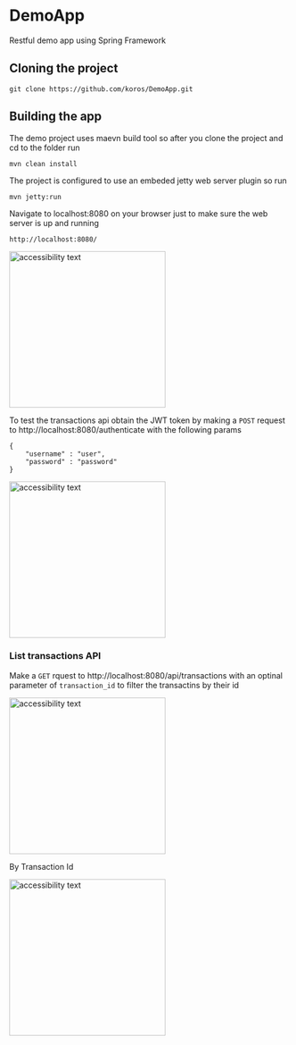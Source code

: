 # DemoApp
Restful demo app using Spring Framework

## Cloning the project
```
git clone https://github.com/koros/DemoApp.git
```

## Building the app

The demo project uses maevn build tool so after you clone the project and cd to the folder run

```
mvn clean install
```

The project is configured to use an embeded jetty web server plugin so run
```
mvn jetty:run
```

Navigate to localhost:8080 on your browser just to make sure the web server is up and running
```
http://localhost:8080/
```
<p>
  <img src="https://kot-ptracker.s3.eu-central-1.amazonaws.com/Screenshot+2020-10-04+at+21.08.58.png" height="280" alt="accessibility text">
</p>

To test the transactions api obtain the JWT token by making a `POST` request to http://localhost:8080/authenticate with the following params 
```
{
    "username" : "user", 
    "password" : "password"
}
```
<p>
  <img src="https://kot-ptracker.s3.eu-central-1.amazonaws.com/Screenshot+2020-10-04+at+21.28.31.png" height="280" alt="accessibility text">
</p>

### List transactions API 
Make a `GET` rquest to http://localhost:8080/api/transactions with an optinal parameter of `transaction_id` to filter the transactins by their id

<p>
  <img src="https://kot-ptracker.s3.eu-central-1.amazonaws.com/Screenshot+2020-10-04+at+21.40.31.png" height="280" alt="accessibility text">
</p>

By Transaction Id

<p>
  <img src="https://kot-ptracker.s3.eu-central-1.amazonaws.com/bytransaction.png" height="280" alt="accessibility text">
</p>


